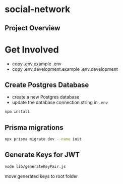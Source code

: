 # social-network

## Project Overview

# Get Involved
- copy .env.example .env 
- copy .env.development.example .env.development

## Create Postgres Database
- create a new Postgres database
- update the database connection string in `.env`

```bash
npm install
```
## Prisma migrations
```bash
npx prisma migrate dev --name init
```
## Generate Keys for JWT
```bash
node lib/generateKeyPair.js
```
move generated keys to root folder


